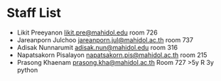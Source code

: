 # Staff List

* Likit Preeyanon likit.pre@mahidol.edu room 726
* Jareanporn Julchoo jareanporn.jul@mahidol.ac.th room 737
* Adisak Nunnarumit adisak.nun@mahidol.edu room 316
* Napatsakorn Pisalayon napatsakorn.pis@mahidol.ac.th room 215
* Prasong Khaenam prasong.kha@mahidol.ac.th Room 727 >5y R 3y python
